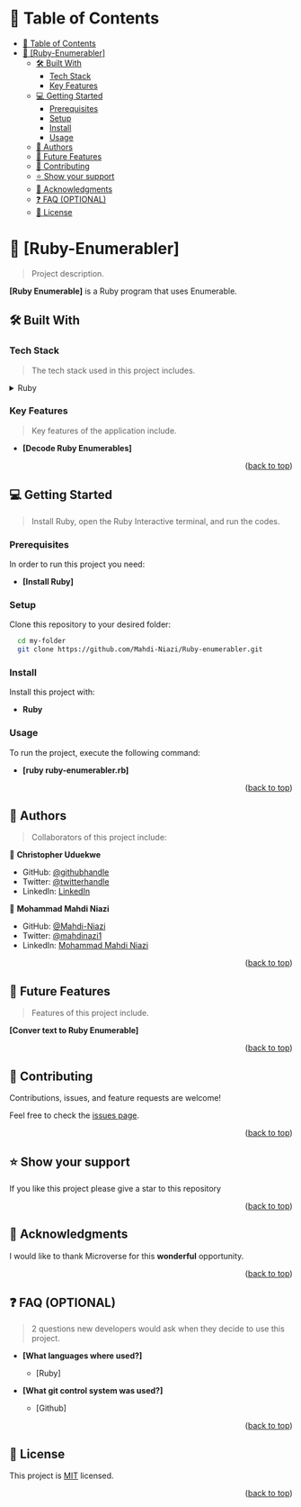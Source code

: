 

<a name="readme-top"></a>


<!-- TABLE OF CONTENTS -->

# 📗 Table of Contents

- [📗 Table of Contents](#-table-of-contents)
- [📖 \[Ruby-Enumerabler\] ](#-ruby-enumerabler-)
  - [🛠 Built With ](#-built-with-)
    - [Tech Stack ](#tech-stack-)
    - [Key Features ](#key-features-)
  - [💻 Getting Started ](#-getting-started-)
    - [Prerequisites](#prerequisites)
    - [Setup](#setup)
    - [Install](#install)
    - [Usage](#usage)
  - [👥 Authors ](#-authors-)
  - [🔭 Future Features ](#-future-features-)
  - [🤝 Contributing ](#-contributing-)
  - [⭐️ Show your support ](#️-show-your-support-)
  - [🙏 Acknowledgments ](#-acknowledgments-)
  - [❓ FAQ (OPTIONAL) ](#-faq-optional-)
  - [📝 License ](#-license-)

<!-- PROJECT DESCRIPTION -->

# 📖 [Ruby-Enumerabler] <a name="about-project"></a>

> Project description.

**[Ruby Enumerable]** is a Ruby program that uses Enumerable. 

## 🛠 Built With <a name="built-with"></a>

### Tech Stack <a name="tech-stack"></a>

> The tech stack used in this project includes.

<details>
  <summary>Ruby</summary>
  <ul>
    <li><a href="https://rubygems.org">Ruby</a></li>
  </ul>
</details>


<!-- Features -->

### Key Features <a name="key-features"></a>

> Key features of the application include.

- **[Decode Ruby Enumerables]**


<p align="right">(<a href="#readme-top">back to top</a>)</p>

<!-- GETTING STARTED -->

## 💻 Getting Started <a name="getting-started"></a>

> Install Ruby, open the Ruby Interactive terminal, and run the codes.

### Prerequisites

In order to run this project you need:
- **[Install Ruby]**

<!--
Example command:

```sh
 gem install rails
```
 -->

### Setup

Clone this repository to your desired folder:


```sh
  cd my-folder
  git clone https://github.com/Mahdi-Niazi/Ruby-enumerabler.git
```

### Install

Install this project with:
- **Ruby**

<!--
Example command:

```sh
  cd my-project
  gem install
```
--->

### Usage

To run the project, execute the following command:
- **[ruby ruby-enumerabler.rb]**

<!--
Example command:

```sh
  rails server
```
--->

<p align="right">(<a href="#readme-top">back to top</a>)</p>

<!-- AUTHORS -->

## 👥 Authors <a name="authors"></a>

> Collaborators of this project include:

👤 **Christopher Uduekwe**

- GitHub: [@githubhandle](https://github.com/chudisoft)
- Twitter: [@twitterhandle](https://twitter.com/chrisuduekwe)
- LinkedIn: [LinkedIn](https://linkedin.com/in/chudisoft)

👤 **Mohammad Mahdi Niazi**

- GitHub: [@Mahdi-Niazi](https://github.com/Mahdi-Niazi)
- Twitter: [@mahdinazi1](https://twitter.com/mahdiniazi1)
- LinkedIn: [Mohammad Mahdi Niazi](https://www.linkedin.com/in/mohammad-mahdi-niazi/)

<p align="right">(<a href="#readme-top">back to top</a>)</p>

<!-- FUTURE FEATURES -->

## 🔭 Future Features <a name="future-features"></a>

> Features of this project include.

  **[Conver text to Ruby Enumerable]**

<p align="right">(<a href="#readme-top">back to top</a>)</p>

<!-- CONTRIBUTING -->

## 🤝 Contributing <a name="contributing"></a>

Contributions, issues, and feature requests are welcome!

Feel free to check the [issues page](../../issues/).

<p align="right">(<a href="#readme-top">back to top</a>)</p>

<!-- SUPPORT -->

## ⭐️ Show your support <a name="support"></a>

If you like this project please give a star to this repository

<p align="right">(<a href="#readme-top">back to top</a>)</p>

<!-- ACKNOWLEDGEMENTS -->

## 🙏 Acknowledgments <a name="acknowledgements"></a>

I would like to thank Microverse for this __wonderful__ opportunity.

<p align="right">(<a href="#readme-top">back to top</a>)</p>

<!-- FAQ (optional) -->

## ❓ FAQ (OPTIONAL) <a name="faq"></a>

> 2 questions new developers would ask when they decide to use this project.

- **[What languages where used?]**

  - [Ruby]

- **[What git control system was used?]**

  - [Github]

<p align="right">(<a href="#readme-top">back to top</a>)</p>

<!-- LICENSE -->

## 📝 License <a name="license"></a>
This project is [MIT](./MIT.md) licensed.

<p align="right">(<a href="#readme-top">back to top</a>)</p>
